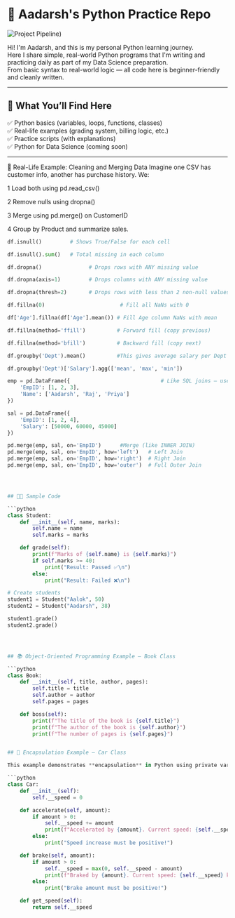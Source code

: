 # 🐍 Aadarsh's Python Practice Repo

![Project Pipeline](https://repository-images.githubusercontent.com/146619556/010dd080-4d26-11ea-8350-5916fe9db853))

Hi! I'm Aadarsh, and this is my personal Python learning journey.  
Here I share simple, real-world Python programs that I'm writing and practicing daily as part of my Data Science preparation.  
From basic syntax to real-world logic — all code here is beginner-friendly and cleanly written.

---

## 📌 What You’ll Find Here

✅ Python basics (variables, loops, functions, classes)  
✅ Real-life examples (grading system, billing logic, etc.)  
✅ Practice scripts (with explanations)  
✅ Python for Data Science (coming soon)

---

📌 Real-Life Example: Cleaning and Merging Data
Imagine one CSV has customer info, another has purchase history.
We:

1  Load both using pd.read_csv()

2  Remove nulls using dropna()

3  Merge using pd.merge() on CustomerID

4  Group by Product and summarize sales.
```python
df.isnull()         # Shows True/False for each cell

df.isnull().sum()   # Total missing in each column

df.dropna()               # Drops rows with ANY missing value

df.dropna(axis=1)         # Drops columns with ANY missing value

df.dropna(thresh=2)       # Drops rows with less than 2 non-null values

df.fillna(0)                        # Fill all NaNs with 0

df['Age'].fillna(df['Age'].mean()) # Fill Age column NaNs with mean

df.fillna(method='ffill')          # Forward fill (copy previous)

df.fillna(method='bfill')          # Backward fill (copy next)

df.groupby('Dept').mean()          #This gives average salary per Dept

df.groupby('Dept')['Salary'].agg(['mean', 'max', 'min'])

emp = pd.DataFrame({                             # Like SQL joins — used to combine two tables.
    'EmpID': [1, 2, 3],
    'Name': ['Aadarsh', 'Raj', 'Priya']
})

sal = pd.DataFrame({
    'EmpID': [1, 2, 4],
    'Salary': [50000, 60000, 45000]
})

pd.merge(emp, sal, on='EmpID')      #Merge (like INNER JOIN)
pd.merge(emp, sal, on='EmpID', how='left')   # Left Join
pd.merge(emp, sal, on='EmpID', how='right')  # Right Join
pd.merge(emp, sal, on='EmpID', how='outer')  # Full Outer Join




## 🧑‍💻 Sample Code 

```python
class Student: 
    def __init__(self, name, marks):
        self.name = name
        self.marks = marks

    def grade(self):
        print(f"Marks of {self.name} is {self.marks}")
        if self.marks >= 40:
            print("Result: Passed ✅\n")
        else:
            print("Result: Failed ❌\n")

# Create students
student1 = Student("Aalok", 50)
student2 = Student("Aadarsh", 38)

student1.grade()
student2.grade()




## 📚 Object-Oriented Programming Example – Book Class

```python
class Book:
    def __init__(self, title, author, pages):
        self.title = title
        self.author = author
        self.pages = pages

    def boss(self):
        print(f"The title of the book is {self.title}")
        print(f"The author of the book is {self.author}")
        print(f"The number of pages is {self.pages}")


## 🚗 Encapsulation Example – Car Class

This example demonstrates **encapsulation** in Python using private variables (`__speed`) and controlled access through methods.

```python
class Car:
    def __init__(self):
        self.__speed = 0

    def accelerate(self, amount):
        if amount > 0:
            self.__speed += amount
            print(f"Accelerated by {amount}. Current speed: {self.__speed} km/h")
        else:
            print("Speed increase must be positive!")

    def brake(self, amount):
        if amount > 0:
            self.__speed = max(0, self.__speed - amount)
            print(f"Braked by {amount}. Current speed: {self.__speed} km/h")
        else:
            print("Brake amount must be positive!")

    def get_speed(self):
        return self.__speed

